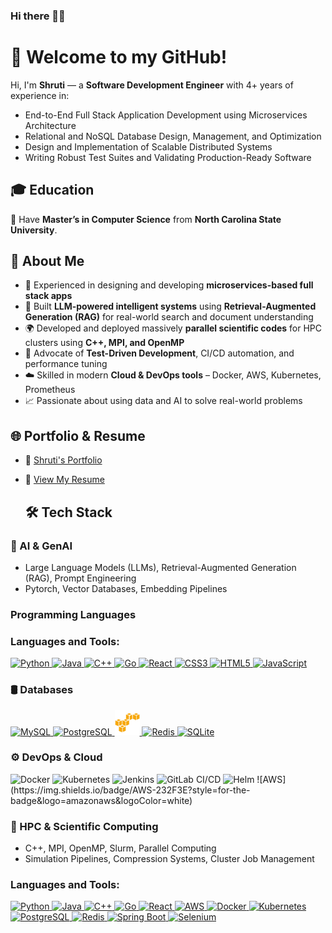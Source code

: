 ### Hi there 👋😄 
# 👋 Welcome to my GitHub!
Hi, I'm **Shruti** — a **Software Development Engineer** with 4+ years of experience in:

- End-to-End Full Stack Application Development using Microservices Architecture
- Relational and NoSQL Database Design, Management, and Optimization
- Design and Implementation of Scalable Distributed Systems
- Writing Robust Test Suites and Validating Production-Ready Software

## 🎓 Education
🏫 Have **Master’s in Computer Science** from **North Carolina State University**.

## 🚀 About Me

- 🔧 Experienced in designing and developing **microservices-based full stack apps**
- 🧠 Built **LLM-powered intelligent systems** using **Retrieval-Augmented Generation (RAG)** for real-world search and document understanding
- 🌍 Developed and deployed massively **parallel scientific codes** for HPC clusters using **C++, MPI, and OpenMP**
- 🧪 Advocate of **Test-Driven Development**, CI/CD automation, and performance tuning
- ☁️ Skilled in modern **Cloud & DevOps tools** – Docker, AWS, Kubernetes, Prometheus
- 📈 Passionate about using data and AI to solve real-world problems

## 🌐 Portfolio & Resume

- 💼 [Shruti's Portfolio]()
- 📄 [View My Resume]()  

  ## 🛠️ Tech Stack

### 🧠 AI & GenAI
- Large Language Models (LLMs), Retrieval-Augmented Generation (RAG), Prompt Engineering
- Pytorch, Vector Databases, Embedding Pipelines
  
### Programming Languages  
<h3>Languages and Tools:</h3>
<p>
  <a href="https://www.python.org/" target="_blank" rel="noopener">
    <img src="https://cdn.jsdelivr.net/gh/devicons/devicon/icons/python/python-original.svg" alt="Python" width="40" height="40"/>
  </a>
  <a href="https://www.java.com/" target="_blank" rel="noopener">
    <img src="https://cdn.jsdelivr.net/gh/devicons/devicon/icons/java/java-original.svg" alt="Java" width="40" height="40"/>
  </a>
  <a href="https://cplusplus.com/" target="_blank" rel="noopener">
    <img src="https://cdn.jsdelivr.net/gh/devicons/devicon/icons/cplusplus/cplusplus-original.svg" alt="C++" width="40" height="40"/>
  </a>
  <a href="https://golang.org/" target="_blank" rel="noopener">
    <img src="https://cdn.jsdelivr.net/gh/devicons/devicon/icons/go/go-original.svg" alt="Go" width="40" height="40"/>
  </a>
  <a href="https://reactjs.org/" target="_blank" rel="noopener">
    <img src="https://cdn.jsdelivr.net/gh/devicons/devicon/icons/react/react-original.svg" alt="React" width="40" height="40"/>
  </a>
  <a href="https://developer.mozilla.org/en-US/docs/Web/CSS" target="_blank" rel="noopener">
    <img src="https://cdn.jsdelivr.net/gh/devicons/devicon/icons/css3/css3-original.svg" alt="CSS3" width="40" height="40"/>
  </a>
  <a href="https://developer.mozilla.org/en-US/docs/Web/HTML" target="_blank" rel="noopener">
    <img src="https://cdn.jsdelivr.net/gh/devicons/devicon/icons/html5/html5-original.svg" alt="HTML5" width="40" height="40"/>
  </a>
  <a href="https://developer.mozilla.org/en-US/docs/Web/JavaScript" target="_blank" rel="noopener">
  <img src="https://cdn.jsdelivr.net/gh/devicons/devicon/icons/javascript/javascript-original.svg" alt="JavaScript" width="40" height="40"/>
</a>
</p>


### 🛢️ Databases  
<!-- MySQL -->
<a href="https://www.mysql.com/" target="_blank" rel="noopener">
  <img src="https://cdn.jsdelivr.net/gh/devicons/devicon/icons/mysql/mysql-original.svg" alt="MySQL" width="40" height="40"/>
</a>

<!-- PostgreSQL -->
<a href="https://www.postgresql.org/" target="_blank" rel="noopener">
  <img src="https://cdn.jsdelivr.net/gh/devicons/devicon/icons/postgresql/postgresql-original.svg" alt="PostgreSQL" width="40" height="40"/>
</a>

<!-- DynamoDB -->
<a href="https://aws.amazon.com/dynamodb/" target="_blank" rel="noopener">
  <img src="https://raw.githubusercontent.com/devicons/devicon/master/icons/amazonwebservices/amazonwebservices-original.svg" alt="DynamoDB" width="40" height="40"/>
</a>

<!-- Redis -->
<a href="https://redis.io/" target="_blank" rel="noopener">
  <img src="https://cdn.jsdelivr.net/gh/devicons/devicon/icons/redis/redis-original.svg" alt="Redis" width="40" height="40"/>
</a>

<!-- SQLite -->
<a href="https://www.sqlite.org/" target="_blank" rel="noopener">
  <img src="https://cdn.jsdelivr.net/gh/devicons/devicon/icons/sqlite/sqlite-original.svg" alt="SQLite" width="40" height="40"/>
</a>



### ⚙️ DevOps & Cloud  
<p align="left">
  <img alt="Docker" src="https://img.shields.io/badge/Docker-2496ED?style=for-the-badge&logo=docker&logoColor=white" />
  <img alt="Kubernetes" src="https://img.shields.io/badge/Kubernetes-326CE5?style=for-the-badge&logo=kubernetes&logoColor=white" />
  <img alt="Jenkins" src="https://img.shields.io/badge/Jenkins-D24939?style=for-the-badge&logo=jenkins&logoColor=white" />
  <img alt="GitLab CI/CD" src="https://img.shields.io/badge/GitLab_CI/CD-FCA121?style=for-the-badge&logo=gitlab&logoColor=white" />
  <img alt="Helm" src="https://img.shields.io/badge/Helm-0F2044?style=for-the-badge&logo=helm&logoColor=white" />
   ![AWS](https://img.shields.io/badge/AWS-232F3E?style=for-the-badge&logo=amazonaws&logoColor=white)
</p>


### 🧬 HPC & Scientific Computing
- C++, MPI, OpenMP, Slurm, Parallel Computing
- Simulation Pipelines, Compression Systems, Cluster Job Management


<h3>Languages and Tools:</h3>
<p>
  <a href="https://www.python.org/" target="_blank" rel="noopener">
    <img src="https://cdn.jsdelivr.net/gh/devicons/devicon/icons/python/python-original.svg" alt="Python" width="40" height="40"/>
  </a>
  <a href="https://www.java.com/" target="_blank" rel="noopener">
    <img src="https://cdn.jsdelivr.net/gh/devicons/devicon/icons/java/java-original.svg" alt="Java" width="40" height="40"/>
  </a>
  <a href="https://cplusplus.com/" target="_blank" rel="noopener">
    <img src="https://cdn.jsdelivr.net/gh/devicons/devicon/icons/cplusplus/cplusplus-original.svg" alt="C++" width="40" height="40"/>
  </a>
  <a href="https://golang.org/" target="_blank" rel="noopener">
    <img src="https://cdn.jsdelivr.net/gh/devicons/devicon/icons/go/go-original.svg" alt="Go" width="40" height="40"/>
  </a>
  <a href="https://reactjs.org/" target="_blank" rel="noopener">
    <img src="https://cdn.jsdelivr.net/gh/devicons/devicon/icons/react/react-original.svg" alt="React" width="40" height="40"/>
  </a>
  <a href="https://aws.amazon.com/" target="_blank" rel="noopener">
    <img src="https://cdn.jsdelivr.net/gh/devicons/devicon/icons/amazonwebservices/amazonwebservices-original.svg" alt="AWS" width="40" height="40"/>
  </a>
  <a href="https://www.docker.com/" target="_blank" rel="noopener">
    <img src="https://cdn.jsdelivr.net/gh/devicons/devicon/icons/docker/docker-original.svg" alt="Docker" width="40" height="40"/>
  </a>
  <a href="https://kubernetes.io/" target="_blank" rel="noopener">
    <img src="https://cdn.jsdelivr.net/gh/devicons/devicon/icons/kubernetes/kubernetes-plain.svg" alt="Kubernetes" width="40" height="40"/>
  </a>
  <a href="https://www.postgresql.org/" target="_blank" rel="noopener">
    <img src="https://cdn.jsdelivr.net/gh/devicons/devicon/icons/postgresql/postgresql-original.svg" alt="PostgreSQL" width="40" height="40"/>
  </a>
  <a href="https://redis.io/" target="_blank" rel="noopener">
    <img src="https://cdn.jsdelivr.net/gh/devicons/devicon/icons/redis/redis-original.svg" alt="Redis" width="40" height="40"/>
  </a>
  <a href="https://spring.io/projects/spring-boot" target="_blank" rel="noopener">
    <img src="https://cdn.jsdelivr.net/gh/devicons/devicon/icons/spring/spring-original.svg" alt="Spring Boot" width="40" height="40"/>
  </a>
  <a href="https://www.selenium.dev/" target="_blank" rel="noopener">
    <img src="https://cdn.jsdelivr.net/gh/devicons/devicon/icons/selenium/selenium-original.svg" alt="Selenium" width="40" height="40"/>
  </a>
</p>



